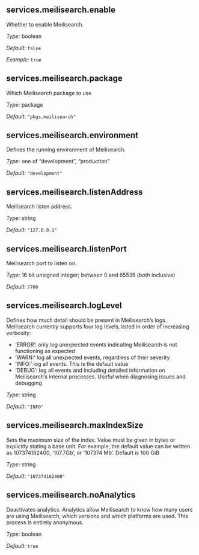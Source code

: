 [comment]: # (Do not edit this file as it is autogenerated. Go to docs/individual-docs if you want to make edits.)


[comment]: # (Please add your documentation on top of this line)

## services\.meilisearch\.enable

Whether to enable Meilisearch\.



*Type:*
boolean



*Default:*
` false `



*Example:*
` true `



## services\.meilisearch\.package



Which Meilisearch package to use



*Type:*
package



*Default:*
` "pkgs.meilisearch" `



## services\.meilisearch\.environment



Defines the running environment of Meilisearch\.



*Type:*
one of “development”, “production”



*Default:*
` "development" `



## services\.meilisearch\.listenAddress



Meilisearch listen address\.



*Type:*
string



*Default:*
` "127.0.0.1" `



## services\.meilisearch\.listenPort



Meilisearch port to listen on\.



*Type:*
16 bit unsigned integer; between 0 and 65535 (both inclusive)



*Default:*
` 7700 `



## services\.meilisearch\.logLevel



Defines how much detail should be present in Meilisearch’s logs\.
Meilisearch currently supports four log levels, listed in order of increasing verbosity:

 - ‘ERROR’: only log unexpected events indicating Meilisearch is not functioning as expected
 - ‘WARN:’ log all unexpected events, regardless of their severity
 - ‘INFO:’ log all events\. This is the default value
 - ‘DEBUG’: log all events and including detailed information on Meilisearch’s internal processes\.
   Useful when diagnosing issues and debugging



*Type:*
string



*Default:*
` "INFO" `



## services\.meilisearch\.maxIndexSize



Sets the maximum size of the index\.
Value must be given in bytes or explicitly stating a base unit\.
For example, the default value can be written as 107374182400, ‘107\.7Gb’, or ‘107374 Mb’\.
Default is 100 GiB



*Type:*
string



*Default:*
` "107374182400" `



## services\.meilisearch\.noAnalytics



Deactivates analytics\.
Analytics allow Meilisearch to know how many users are using Meilisearch,
which versions and which platforms are used\.
This process is entirely anonymous\.



*Type:*
boolean



*Default:*
` true `
